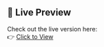 ## 🚀 Live Preview

Check out the live version here:  
👉 [Click to View](https://themededits.github.io/Saas/)
